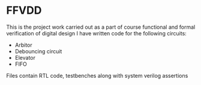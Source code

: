 # FFVDD
This is the project work carried out as a part of course functional and formal verification of digital design 
I have written code for the following circuits:
* Arbitor
* Debouncing circuit
* Elevator
* FIFO

Files contain RTL code, testbenches along with system verilog assertions
